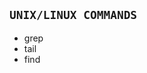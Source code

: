 ``` UNIX/LINUX COMMANDS ```
----------------------------------------------------------------------------------

- grep
- tail
- find
